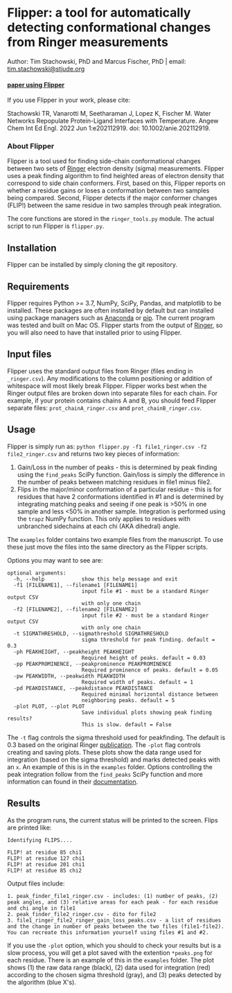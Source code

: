 # Flipper: a tool for automatically detecting conformational changes from Ringer measurements

Author: Tim Stachowski, PhD and Marcus Fischer, PhD | email: tim.stachowski@stjude.org
#### [paper using Flipper](https://onlinelibrary.wiley.com/doi/10.1002/anie.202112919)
If you use Flipper in your work, please cite:

Stachowski TR, Vanarotti M, Seetharaman J, Lopez K, Fischer M.
Water Networks Repopulate Protein-Ligand Interfaces with Temperature.
Angew Chem Int Ed Engl. 2022 Jun 1:e202112919. doi: 10.1002/anie.202112919.

### About Flipper
Flipper is a tool used for finding side-chain conformational changes between two sets of [Ringer](https://bl831.als.lbl.gov/ringer/ringer/Documentation/documentation.htm) electron density (sigma) measurements. Flipper uses a peak finding algorithm to find heighted areas of electron density that correspond to side chain conformers. First, based on this, Flipper reports on whether a residue gains or loses a conformation between two samples being compared. Second, Flipper detects if the major conformer changes (FLIP!) between the same residue in two samples through peak integration.

The core functions are stored in the `ringer_tools.py` module. The actual script to run Flipper is `flipper.py`.

## Installation
Flipper can be installed by simply cloning the git repository.

## Requirements
Flipper requires Python >= 3.7, NumPy, SciPy, Pandas, and matplotlib to be installed. These packages are often installed by default but can installed using package managers such as [Anaconda](https://continuum.io/downloads) or [pip](https://pip.pypa.io/en/stable/). The current program was tested and built on Mac OS. Flipper starts from the output of [Ringer](https://bl831.als.lbl.gov/ringer/ringer/Documentation/ringer1.0Manual.htm), so you will also need to have that installed prior to using Flipper.

## Input files
Flipper uses the standard output files from Ringer (files ending in `_ringer.csv`). Any modifications to the column positioning or addition of whitespace will most likely break Flipper. Flipper works best when the Ringer output files are broken down into separate files for each chain. For example, if your protein contains chains A and B, you should feed Flipper separate files: `prot_chainA_ringer.csv` and `prot_chainB_ringer.csv`.

## Usage
Flipper is simply run as:
`python flipper.py -f1 file1_ringer.csv -f2 file2_ringer.csv` and returns two key pieces of information:
1. Gain/Loss in the number of peaks - this is determined by peak finding using the `find_peaks` SciPy function. Gain/loss is simply the difference in the number of peaks between matching residues in file1 minus file2.
2. Flips in the major/minor conformation of a particular residue - this is for residues that have 2 conformations identified in #1 and is  determined by integrating matching peaks and seeing if one peak is >50% in one sample and less <50% in another sample. Integration is performed using the `trapz` NumPy function. This only applies to residues with unbranched sidechains at each chi (AKA dihedral) angle.

The `examples` folder contains two example files from the manuscript. To use these just move the files into the same directory as the Flipper scripts.

Options you may want to see are:
```
optional arguments:
  -h, --help            show this help message and exit
  -f1 [FILENAME1], --filename1 [FILENAME1]
                        input file #1 - must be a standard Ringer output CSV
                        with only one chain
  -f2 [FILENAME2], --filename2 [FILENAME2]
                        input file #2 - must be a standard Ringer output CSV
                        with only one chain
  -t SIGMATHRESHOLD, --sigmathreshold SIGMATHRESHOLD
                        sigma threshold for peak finding. default = 0.3
  -ph PEAKHEIGHT, --peakheight PEAKHEIGHT
                        Required height of peaks. default = 0.03
  -pp PEAKPROMINENCE, --peakprominence PEAKPROMINENCE
                        Required prominence of peaks. default = 0.05
  -pw PEAKWIDTH, --peakwidth PEAKWIDTH
                        Required width of peaks. default = 1
  -pd PEAKDISTANCE, --peakdistance PEAKDISTANCE
                        Required minimal horizontal distance between
                        neighboring peaks. default = 5
  -plot PLOT, --plot PLOT
                        Save individual plots showing peak finding results?
                        This is slow. default = False
```
The `-t` flag controls the sigma threshold used for peakfinding. The default is 0.3 based on the original Ringer [publication](https://onlinelibrary.wiley.com/doi/full/10.1002/pro.423).
The `-plot` flag controls creating and saving plots. These plots show the data range used for integration (based on the sigma threshold) and marks detected peaks with an `x`. An example of this is in the `examples` folder. Options controlling the peak integration follow from the `find_peaks` SciPy function and more information can found in their [documentation](https://docs.scipy.org/doc/scipy/reference/generated/scipy.signal.find_peaks.html).

## Results
As the program runs, the current status will be printed to the screen.
Flips are printed like:
```
Identifying FLIPS....

FLIP! at residue 85 chi1
FLIP! at residue 127 chi1
FLIP! at residue 201 chi1
FLIP! at residue 85 chi2
```
Output files include:
```
1. peak_finder_file1_ringer.csv - includes: (1) number of peaks, (2) peak angles, and (3) relative areas for each peak - for each residue and chi angle in file1
2. peak_finder_file2_ringer.csv - dito for file2
3. file1_ringer_file2_ringer_gain_loss_peaks.csv - a list of residues and the change in number of peaks between the two files (file1-file2). You can recreate this information yourself using files #1 and #2.
```
If you use the `-plot` option, which you should to check your results but is a slow process, you will get a plot saved with the extention `*peaks.png` for each residue. There is an example of this in the `examples` folder. The plot shows (1) the raw data range (black), (2) data used for integration (red) according to the chosen sigma threshold (gray), and (3) peaks detected by the algorithm (blue X's).
